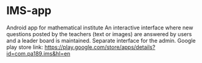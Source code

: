 # IMS-app
Android app for mathematical institute
An interactive interface where new questions posted by the teachers (text or images) are answered by users and a leader board is maintained. Separate interface for the admin.
Google play store link: https://play.google.com/store/apps/details?id=com.pa189.ims&hl=en
